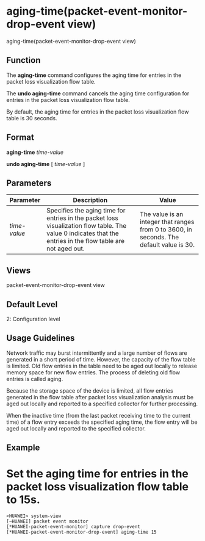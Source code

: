 aging-time(packet-event-monitor-drop-event view)
================================================

aging-time(packet-event-monitor-drop-event view)

Function
--------



The **aging-time** command configures the aging time for entries in the packet loss visualization flow table.

The **undo aging-time** command cancels the aging time configuration for entries in the packet loss visualization flow table.



By default, the aging time for entries in the packet loss visualization flow table is 30 seconds.


Format
------

**aging-time** *time-value*

**undo aging-time** [ *time-value* ]


Parameters
----------

| Parameter | Description | Value |
| --- | --- | --- |
| *time-value* | Specifies the aging time for entries in the packet loss visualization flow table. The value 0 indicates that the entries in the flow table are not aged out. | The value is an integer that ranges from 0 to 3600, in seconds. The default value is 30. |



Views
-----

packet-event-monitor-drop-event view


Default Level
-------------

2: Configuration level


Usage Guidelines
----------------

Network traffic may burst intermittently and a large number of flows are generated in a short period of time. However, the capacity of the flow table is limited. Old flow entries in the table need to be aged out locally to release memory space for new flow entries. The process of deleting old flow entries is called aging.

Because the storage space of the device is limited, all flow entries generated in the flow table after packet loss visualization analysis must be aged out locally and reported to a specified collector for further processing.

When the inactive time (from the last packet receiving time to the current time) of a flow entry exceeds the specified aging time, the flow entry will be aged out locally and reported to the specified collector.


Example
-------

# Set the aging time for entries in the packet loss visualization flow table to 15s.
```
<HUAWEI> system-view
[~HUAWEI] packet event monitor
[*HUAWEI-packet-event-monitor] capture drop-event
[*HUAWEI-packet-event-monitor-drop-event] aging-time 15

```